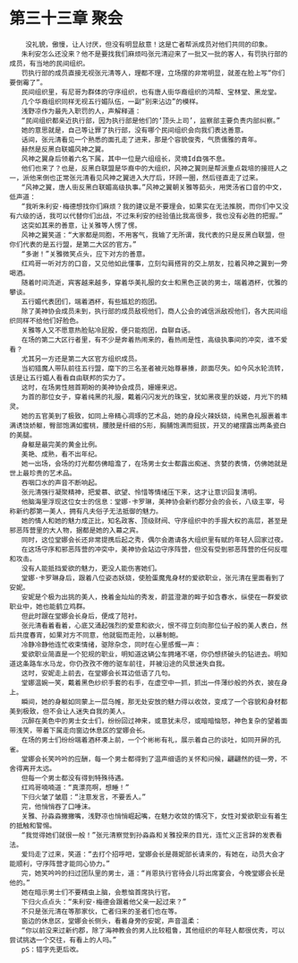 # 第三十三章 聚会
        没礼貌，傲慢，让人讨厌，但没有明显敌意！这是亡者帮派成员对他们共同的印象。
       朱利安怎么还没来？他不是要找我们麻烦吗张元清迎来了一批又一批的客人，有罚执行部的成员，有当地的民间组织。
       罚执行部的成员直接无视张元清等人，理都不理，立场摆的非常明显，就差在脸上写“你们要倒霉了”。
       民间组织里，有尼哥为群体的守序组织，也有唐人街华裔组织的鸿帮、宝林堂、黑龙堂。
       几个华裔组织同样无视五行媚队伍，一副“别来沾边”的模样。
       浅野凉作为最先入职罚的人，声解释道：
       “民间组织都亲近执行部，因为执行部是他们的‘顶头上司’，监察部主要负责内部纠察。”
       她的意思就是，自己等让罪了执行部，没有哪个民间组织会向我们表达善意。
       话间，张元清看见一个熟悉的面孔走了进来，那是个容貌俊秀，气质儒雅的青年。
       赫然是反黑白联媚风神之翼。
       风神之翼身后领着六名下属，其中一位是六组组长，灵境Id自强不息。
       他们也来了？也是，反黑白联盟是华裔中的大组织，风神之翼则是帮派重点栽培的接班人之一，派他来倒也正常张元清看见风神之翼进入大厅后，环顾一圈，然后径直走了过来。
       “风神之翼，唐人街反黑白联媚高级执事。”风神之翼朝关雅等茹头，用煲汤省口音的中文，低声道：
       “我听朱利安·梅德想找你们麻烦？我的建议是不要理会，如果实在无法推脱，而你们中又没有六级的话，我可以代替你们出战，不过朱利安的经验值比我高很多，我也没有必胜的把握。”
       这突如其来的善意，让关雅等人愣了愣。
       风神之翼笑道：“大家都是同胞，不用客气，我输了无所谓，我代表的只是反黑白联盟，但你们代表的是五行盟，是第二大区的官方。”
       “多谢！”关雅微笑点头，应下对方的善意。
       红鸡哥一听对方的口音，又见他如此懂事，立刻勾肩搭背的交上朋友，拉着风神之翼到一旁喝酒。
       随着时间流逝，宾客越来越多，穿着华美礼服的女士和黑色正装的男士，端着酒杯，优雅的攀谈。
       五行媚代表团们，端着酒杯，有些尴尬的抱团。
       除了美神协会成员未到，执行部的成员敌视他们，商人公会的诚信派敌视他们，各大民间组织同样不给他们好脸色。
       关雅等人又不愿意热脸贴冷屁股，便只能抱团，自聊自话。
       在场的第二大区行者里，有不少是奔着热闹来的，看热闹是性，高级执事间的冲突，谁不爱看？
       尤其另一方还是第二大区官方组织成员。
       当初猎魔人带队前往五行盟，麾下的三名圣者被元始尊暴揍，颜面尽失。如今风水轮流转，该是让五行媚人看看自由联邦的实力了。
       这时，在场男性翘首期盼的美神协会成员，姗姗来迟。
       为首的那位女子，穿着纯黑的礼服，戴着闪闪发光的珠宝，犹如黑夜里的妖姬，月光下的精灵。
       她的五官美到了极致，如同上帝精心凋琢的艺术品，她的身段火辣妖娆，纯黑色礼服裹着丰满诱饶娇躯，臀部饱满如蜜桃，腰肢是纤细的S形，胸脯饱满而挺拔，开叉的裙摆露出两条瓷白的美腿。
       身躯是最完美的黄金比例。
       美艳、成熟，看不出年纪。
       她一出场，会场的灯光都仿佛暗澹了，在场男士女士都露出痴迷、贪婪的表情，仿佛她就是世上最珍贵的艺术品。
       吞咽口水的声音不断响起。
       张元清强行凝聚精神，把爱慕、欲望、怜惜等情绪压下来，这才让意识回复清明。
       他脑海里浮现这位女士的信息：堂娜·卡罗琳，美神协会新约郡分会的会长，八级主宰，号称新约郡第一美人，拥有凡夫俗子无法抵御的魅力。
       她的情人和她的魅力成正比，知名政客、顶级财阀、守序组织中的手握大权的高层，甚至是邪恶阵营里的大人物，据都是她的入幕之宾。
       同时，这位堂娜会长还非常提携后起之秀，偶尔会邀请各大组织里有赋的年轻人回家过夜。
       在这场守序和邪恶阵营的冲突中，美神协会站边守序阵营，但没有受到邪恶阵营的任何反噬和攻击。
       没有人能抵挡爱欲的魅力，更没人能伤害她们。
       堂娜·卡罗琳身后，跟着八位姿态妖娆，使脸蛋魔鬼身材的爱欲职业，张元清在里面看到了安妮。
       安妮是个极为出挑的美人，挽着金灿灿的秀发，蔚蓝澄澈的眸子如含春水，纵使在一群爱欲职业中，她也能鹤立鸡群。
       但此时跟在堂娜会长身后，便成了陪衬。
       张元清看着看着，心底又涌起强烈的爱意和欲火，恨不得立刻向那位仙子般的美人表白，然后共度春宵，如果对方不同意，他就铤而走险，以暴制鲍。
       冷静冷静他连忙收束情绪，驱除杂念，同时在心里感慨一声：
       爱欲职业简直是一个犯规的职业，明知道这辆公车拥堵不堪，你仍想挤破头的钻进去。明知道这条路车水马龙，你仍孜孜不倦的驱车前往，并被沿途的风景迷失自我。
       这时，安妮走上前去，在堂娜会长耳边低语了几句。
       堂娜温婉一笑，戴着黑色纱织手套的右手，在虚空中一抓，抓出一件薄纱般的外衣，披在身上。
       瞬间，她的身躯如同蒙上一层乌帷，那无处安放的魅力得以收敛，变成了一个容貌和身材都美到极致，但不会让人迷失自我的美人。
       沉醉在美色中的男士女士们，纷纷回过神来，或意犹未尽，或暗暗恼怒，神色复杂的望着面带浅笑，带着下属走向窗边休息区的堂娜会长。
       在场的男士们纷纷端着酒杯凑上前，一个个彬彬有礼，展示着自己的谈吐，如同开屏的孔雀。
       堂娜会长笑吟吟的应酬，每一个男士都得到了温声细语的关怀和问候，翩翩然的徒一旁，不舍得离开太远。
       但每一个男士都没有得到特殊待遇。
       红鸡哥喃喃道：“真漂亮啊，想睡！”
       下归火皱了皱眉：“注意发言，不要丢人。”
       完，他悄悄吞了口唾沫。
       关雅、孙淼淼撇撇嘴，浅野凉也悄悄崛起嘴，在魅力收敛的情况下，女性对爱欲职业有着生的抵触和警惕。
       “我觉得她们就很一般！”张元清察觉到孙淼淼和关雅投来的目光，连忙义正言辞的发表看法。
       爱玛走了过来，笑道：“去打个招呼吧，堂娜会长是薇妮部长请来的，有她在，动员大会才能顺利，守序阵营才能同心协力。”
       完，她笑吟吟的扫过团队里的男士，道：“肖恩执行官待会儿将出席宴会，今晚堂娜会长是他的。”
       她在暗示男士们不要精虫上脑，会惹恼首席执行官。
       下归火点点头：“朱利安·梅德会跟着他父亲一起过来？”
       不只是张元清在等那家伙，亡者归来的圣者们也在等。
       窗边的休息区，堂娜会长侧头，看着身旁的安妮，声音温柔：
       “你以前没来过新约郡，除了海神教会的男人比较粗鲁，其他组织的年轻人都很优秀，可以尝试挑选一个交往，有看上的人吗。”
       pS：错字先更后改。